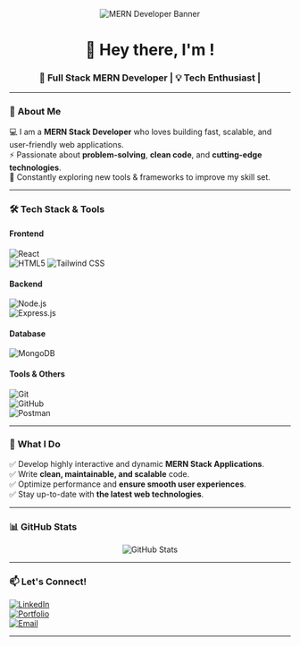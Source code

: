 <!-- Banner Image -->
<p align="center">
  <img src="https://camo.githubusercontent.com/4adf218513d040ee24022cbe5c054dc93bfa1c25350d3dca00edd6c0f7fe0ac4/68747470733a2f2f7777772e61616c7068612e6e65742f77702d636f6e74656e742f75706c6f6164732f323032302f31322f66756c6c2d737461636b2d646576656c6f706d656e742e676966" alt="MERN Developer Banner" />
</p>

<h1 align="center">👋 Hey there, I'm <Owaise Ahmed>!</h1>
<h3 align="center">🚀 Full Stack MERN Developer | 💡 Tech Enthusiast | 

---

### 🚀 **About Me**  
💻 I am a **MERN Stack Developer** who loves building fast, scalable, and user-friendly web applications.  
⚡ Passionate about **problem-solving**, **clean code**, and **cutting-edge technologies**.  
🎯 Constantly exploring new tools & frameworks to improve my skill set.  

---

### 🛠 **Tech Stack & Tools**  

#### **Frontend**  
![React](https://img.shields.io/badge/-React-blue?style=flat-square&logo=react)  
![HTML5](https://img.shields.io/badge/-HTML5-orange?style=flat-square&logo=html5)
![Tailwind CSS](https://img.shields.io/badge/-TailwindCSS-38B2AC?style=flat-square&logo=tailwind-css)

#### **Backend**  
![Node.js](https://img.shields.io/badge/-Node.js-green?style=flat-square&logo=node.js)  
![Express.js](https://img.shields.io/badge/-Express.js-black?style=flat-square&logo=express)

#### **Database**  
![MongoDB](https://img.shields.io/badge/-MongoDB-green?style=flat-square&logo=mongodb)

#### **Tools & Others**  
![Git](https://img.shields.io/badge/-Git-black?style=flat-square&logo=git)  
![GitHub](https://img.shields.io/badge/-GitHub-181717?style=flat-square&logo=github)  
![Postman](https://img.shields.io/badge/-Postman-orange?style=flat-square&logo=postman)  

---

### 🌟 **What I Do**  
✅ Develop highly interactive and dynamic **MERN Stack Applications**.  
✅ Write **clean, maintainable, and scalable** code.  
✅ Optimize performance and **ensure smooth user experiences**.  
✅ Stay up-to-date with **the latest web technologies**.  

---

### 📊 **GitHub Stats**  

<p align="center">
  <img src="https://github-readme-stats.vercel.app/api?username=OwaiseAahmed&show_icons=true&theme=tokyonight" alt="GitHub Stats" />
</p>

---

### 📫 **Let's Connect!**  
[![LinkedIn](https://img.shields.io/badge/-LinkedIn-blue?style=flat-square&logo=linkedin)](https://www.linkedin.com/in/owaise-ahmed-777a93215/)  
[![Portfolio](https://img.shields.io/badge/-Portfolio-black?style=flat-square&logo=vercel)](https://owaiseaahmed.github.io/)  
[![Email](https://img.shields.io/badge/-Email-red?style=flat-square&logo=gmail)](mailto:owaiseahmed608@gmail.com)  

---

